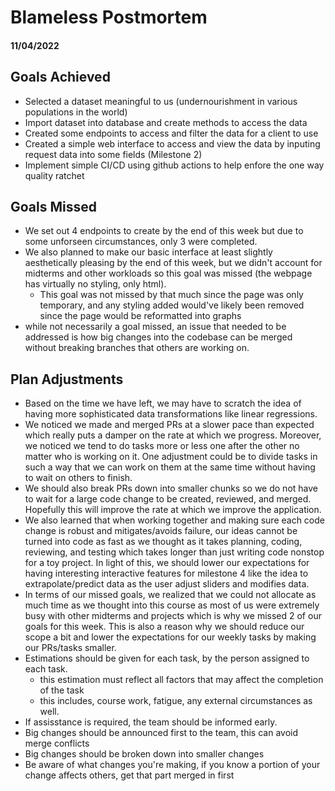 # Blameless Postmortem
#### 11/04/2022

## Goals Achieved
- Selected a dataset meaningful to us (undernourishment in various populations in the world)
- Import dataset into database and create methods to access the data
- Created some endpoints to access and filter the data for a client to use
- Created a simple web interface to access and view the data by inputing request data into some fields (Milestone 2)
- Implement simple CI/CD using github actions to help enfore the one way quality ratchet

## Goals Missed
- We set out 4 endpoints to create by the end of this week but due to some unforseen circumstances, only 3 were completed.
- We also planned to make our basic interface at least slightly aesthetically pleasing by the end of this week, but we didn't account for midterms and other workloads so this goal was missed (the webpage has virtually no styling, only html).
  - This goal was not missed by that much since the page was only temporary, and any styling added would've likely been removed since the page would be reformatted into graphs
- while not necessarily a goal missed, an issue that needed to be addressed is how big changes into the codebase can be merged without breaking branches that others are working on.

## Plan Adjustments
- Based on the time we have left, we may have to scratch the idea of having more sophisticated data transformations like linear regressions.
- We noticed we made and merged PRs at a slower pace than expected which really puts a damper on the rate at which we progress. Moreover, we noticed we tend to do tasks more or less one after the other no matter who is working on it. One adjustment could be to divide tasks in such a way that we can work on them at the same time without having to wait on others to finish.
- We should also break PRs down into smaller chunks so we do not have to wait for a large code change to be created, reviewed, and merged. Hopefully this will improve the rate at which we improve the application.
- We also learned that when working together and making sure each code change is robust and mitigates/avoids failure, our ideas cannot be turned into code as fast as we thought as it takes planning, coding, reviewing, and testing which takes longer than just writing code nonstop for a toy project. In light of this, we should lower our expectations for having interesting interactive features for milestone 4 like the idea to extrapolate/predict data as the user adjust sliders and modifies data.
- In terms of our missed goals, we realized that we could not allocate as much time as we thought into this course as most of us were extremely busy with other midterms and projects which is why we missed 2 of our goals for this week. This is also a reason why we should reduce our scope a bit and lower the expectations for our weekly tasks by making our PRs/tasks smaller.
- Estimations should be given for each task, by the person assigned to each task.
  - this estimation must reflect all factors that may affect the completion of the task
  - this includes, course work, fatigue, any external circumstances as well.
- If assisstance is required, the team should be informed early.
- Big changes should be announced first to the team, this can avoid merge conflicts
- Big changes should be broken down into smaller changes
- Be aware of what changes you're making, if you know a portion of your change affects others, get that part merged in first
